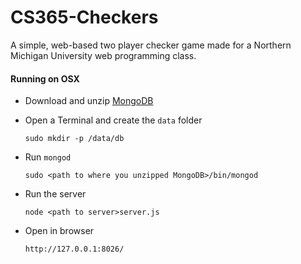 CS365-Checkers
==============

A simple, web-based two player checker game made for a Northern Michigan University web programming class. 


#### Running on OSX
* Download and unzip [MongoDB](https://www.mongodb.org/downloads#production)
* Open a Terminal and create the `data` folder

  ```
  sudo mkdir -p /data/db
  ```
* Run `mongod`

  ```
  sudo <path to where you unzipped MongoDB>/bin/mongod
  ```
* Run the server

  ```
  node <path to server>server.js
  ```
* Open in browser

  ```
  http://127.0.0.1:8026/
  ```
